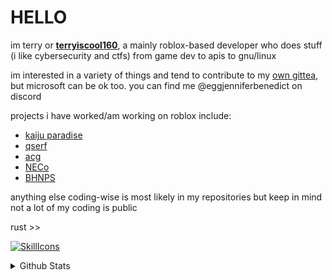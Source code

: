 # HELLO
im terry or **[terryiscool160](https://terryiscool160.xyz)**, a mainly roblox-based developer who does stuff (i like cybersecurity and ctfs) from game dev to apis to gnu/linux

im interested in a variety of things and tend to contribute to my [own gittea](https://git.terryiscool160.xyz), but microsoft can be ok too.
you can find me @eggjenniferbenedict on discord

projects i have worked/am working on roblox include:
- [kaiju paradise](https://www.roblox.com/games/6456351776/Kaiju-Paradise-v3-1)
- [qserf](https://www.roblox.com/games/3039795291/QS-Energy-Research-Facility)
- [acg](https://www.roblox.com/games/6576912941/A-core-game-Indev=)
- [NECo](https://www.roblox.com/groups/6380413/Nuclear-Engineering-Co#!/about)
- [BHNPS](https://www.roblox.com/games/3657848528/Broken-Hill-Nuclear-Power-Station)

anything else coding-wise is most likely in my repositories but keep in mind not a lot of my coding is public

rust >>

[![SkillIcons](https://skillicons.dev/icons?i=rust,linux,lua,mysql,vscodium,nix,js,ts,html,css,nodejs,docker,bash)](https://skillicons.dev)<br/>

<details>
  <summary>Github Stats</summary>
  
  <a href="#">![Github stats](https://github-readme-stats.vercel.app/api?username=Terryiscool160&theme=blueberry&count_private=true&hide_border=true&line_height=20)</a>
  <a href="#">![Top Langs](https://github-readme-stats.vercel.app/api/top-langs/?username=Terryiscool160&layout=compact&theme=blueberry&count_private=true&hide_border=true)</a>
</details>
